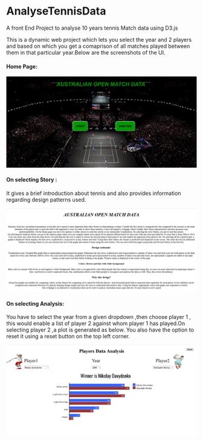 # AnalyseTennisData
A front End Project to analyse 10 years tennis Match data using D3.js

This is a dynamic web project which lets you select the year and 2 players and based on which you get a comaprison of all matches played between them in that particular year.Below are the screenshots of the UI.

#### Home Page: 

![alt text](homePage.PNG "Title")




#### On selecting Story : 

It gives a brief introduction about tennis and also provides information regarding design patterns used.


![alt text](Story.PNG "Title")


#### On selecting Analysis:

You have to select the year from a given dropdown ,then choose player 1 , this would enable a list of player 2 against whom player 1 has played.On selecting player 2 ,a plot is generated as below.
You also have the option to reset it using a reset button on the top left corner.

![alt text](Result.PNG "Title")
